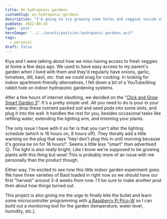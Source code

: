 ```yaml
---
title: On hydroponic gardens
customSlug: on-hydroponic-gardens
description: "I'm going to try growing some herbs and veggies inside with hydroponics. "
pubDate: 2022-08-24
type: 'post'
heroImage: '../../assets/posts/on-hydroponic-gardens.avif'
tags:
  - personal
draft: false
---
```


Kiya and I were talking about how we miss having access to fresh veggies at home a few days ago. We used to have easy access to my parent's garden when I lived with them and they'd regularly have onions, garlic, tomatoes, dill, basil, etc. that we could snag for cooking. In looking for indoor apartment-friendly alternatives, I fell down a bit of a YouTube/blog rabbit hole on indoor hydroponic gardening systems.

After a few hours of internet sleuthing, we decided on the "[Click and Grow Smart Garden 3](https://ca.clickandgrow.com/products/the-smart-garden-3)". It's a pretty simple unit. All you need to do is pour in your water, drop these nutrient packed soil and seed pods into some slots, and plug it into the wall. It handles the rest for you, besides occasional tasks like refilling water, extending the lighting arm, and trimming your plants.

The only issue I have with it so far is that you can't alter the lighting schedule (which is 16 hours on, 8 hours off). They literally add a little warning on the plug that says "hey! don't plug this in until morning because it's gonna be on for 16 hours!". Seems a little less "smart" than advertised 😉. The light is also _really_ bright; Like I know we're supposed to be growing plants with this thing but wow! This is probably more of an issue with me personally than the product though.

Either way, I'm excited to see how this little indoor garden experiment goes. We have three varieties of Basil loaded in right now so we should have our first "harvest" around 3-4 weeks from now. I'll be sure to make another post then about how things turned out.

This project is also giving me the urge to finally bite the bullet and learn some microcontroller programming with [a Raspberry Pi Pico-W](https://www.pishop.ca/product/raspberry-pi-pico-w/) so I can build out a monitoring tool for the garden (temperature, water level, humidity, etc.).

